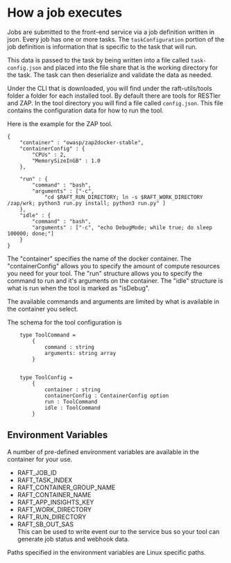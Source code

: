 # How a job executes

Jobs are submitted to the front-end service via a job definition written in json. Every job has one or more tasks. The `taskConfiguration` 
portion of the job definition is information that is specific to the task that will run.

This data is passed to the task by being written into a file called `task-config.json` and placed into the file share that
is the working directory for the task. The task can then deserialize and validate the data as needed.

Under the CLI that is downloaded, you will find under the raft-utils/tools folder a folder for each installed tool. By default there are
tools for RESTler and ZAP. In the tool directory you will find a file called `config.json`. This file contains the configuration
data for how to run the tool.

Here is the example for the ZAP tool.

```
{
	"container" : "owasp/zap2docker-stable",
	"containerConfig" : {
		"CPUs" : 2,
		"MemorySizeInGB" : 1.0	
	},

	"run" : {
		"command" : "bash", 
		"arguments" : ["-c", 
		    "cd $RAFT_RUN_DIRECTORY; ln -s $RAFT_WORK_DIRECTORY /zap/wrk; python3 run.py install; python3 run.py" ]
	},
	"idle" : {
		"command" : "bash",
		"arguments" : ["-c", "echo DebugMode; while true; do sleep 100000; done;"]
	}
}
```

The "container" specifies the name of the docker container. The "containerConfig" allows you to specify the amount of compute resources you need for your tool.
The "run" structure allows you to specify the command to run and it's arguments on the container. The "idle" structure is what is run when
the tool is marked as "isDebug". 

The available commands and arguments are limited by what is available in the container you select.

The schema for the tool configuration is

```
    type ToolCommand = 
        {
            command : string
            arguments: string array
        }


    type ToolConfig =
        {
            container : string
            containerConfig : ContainerConfig option
            run : ToolCommand
            idle : ToolCommand
        }
```

## Environment Variables
A number of pre-defined environment variables are available in the container for your use. 

* RAFT_JOB_ID
* RAFT_TASK_INDEX
* RAFT_CONTAINER_GROUP_NAME
* RAFT_CONTAINER_NAME
* RAFT_APP_INSIGHTS_KEY
* RAFT_WORK_DIRECTORY
* RAFT_RUN_DIRECTORY
* RAFT_SB_OUT_SAS</br>
  This can be used to write event our to the service bus so your tool can generate job status and webhook data.

Paths specified in the environment variables are Linux specific paths. 

